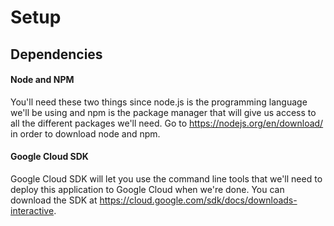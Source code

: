 # Setup
## Dependencies
#### Node and NPM
You'll need these two things since node.js is the programming language we'll be using and npm is the package manager that will give us access to all the different packages we'll need. Go to https://nodejs.org/en/download/ in order to download node and npm.
#### Google Cloud SDK
Google Cloud SDK will let you use the command line tools that we'll need to deploy this application to Google Cloud when we're done. You can download the SDK at https://cloud.google.com/sdk/docs/downloads-interactive.

